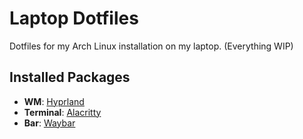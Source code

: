 # Laptop Dotfiles
Dotfiles for my Arch Linux installation on my laptop. (Everything WIP)

## Installed Packages
- **WM**: [Hyprland](https://github.com/hyprwm/Hyprland)
- **Terminal**: [Alacritty](https://github.com/alacritty/alacritty)
- **Bar**: [Waybar](https://github.com/Alexays/Waybar)
